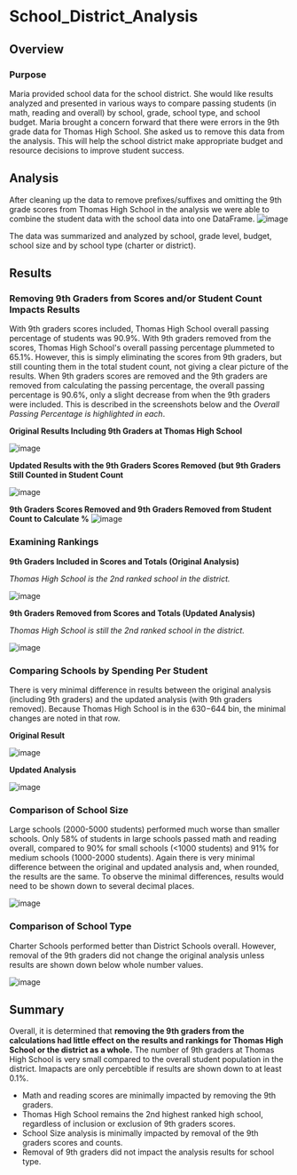 # School_District_Analysis

## Overview

### Purpose
Maria provided school data for the school district. She would like results analyzed and presented in various ways to compare passing students (in math, reading and overall) by school, grade, school type, and school budget. Maria brought a concern forward that there were errors in the 9th grade data for Thomas High School. She asked us to remove this data from the analysis. This will help the school district make appropriate budget and resource decisions to improve student success.


## Analysis

After cleaning up the data to remove prefixes/suffixes and omitting the 9th grade scores from Thomas High School in the analysis we were able to combine the student data with the school data into one DataFrame.
![image](https://user-images.githubusercontent.com/95710184/150044874-7fa3a392-5207-4943-b8f4-105feac76cf6.png)

The data was summarized and analyzed by school, grade level, budget, school size and by school type (charter or district). 

## Results

### Removing 9th Graders from Scores and/or Student Count Impacts Results

With 9th graders scores included, Thomas High School overall passing percentage of students was 90.9%. With 9th graders removed from the scores, Thomas High School's overall passing percentage plummeted to 65.1%.  However, this is simply eliminating the scores from 9th graders, but still counting them in the total student count, not giving a clear picture of the results. When 9th graders scores are removed and the 9th graders are removed from calculating the passing percentage, the overall passing percentage is 90.6%, only a slight decrease from when the 9th graders were included. This is described in the screenshots below and the *Overall Passing Percentage is highlighted in each*.

**Original Results Including 9th Graders at Thomas High School**

![image](https://user-images.githubusercontent.com/95710184/150188609-4aa6374b-9ead-47ab-809b-59195aff99fe.png)

**Updated Results with the 9th Graders Scores Removed (but 9th Graders Still Counted in Student Count**

![image](https://user-images.githubusercontent.com/95710184/150136315-1e1dbd6a-6e88-4574-b3c0-a5d43ba1025d.png)

**9th Graders Scores Removed and 9th Graders Removed from Student Count to Calculate %**
![image](https://user-images.githubusercontent.com/95710184/150188259-6f8c4eab-6a54-45cb-b7e8-03d98ebeae95.png)

### Examining Rankings 
**9th Graders Included in Scores and Totals (Original Analysis)**

*Thomas High School is the 2nd ranked school in the district.*

![image](https://user-images.githubusercontent.com/95710184/150193352-194b5dcd-cfde-45a8-be63-d9ad835c7f12.png)


**9th Graders Removed from Scores and Totals (Updated Analysis)**

*Thomas High School is still the 2nd ranked school in the district.*

![image](https://user-images.githubusercontent.com/95710184/150193493-3feba086-cd40-4a58-b156-f5fbc0bfa517.png)

### Comparing Schools by Spending Per Student
There is very minimal difference in results between the original analysis (including 9th graders) and the updated analysis (with 9th graders removed). Because Thomas High School is in the $630-$644 bin, the minimal changes are noted in that row.

**Original Result**

![image](https://user-images.githubusercontent.com/95710184/150191978-79e6e280-9bbc-4d8e-99e7-8928f367589b.png)

**Updated Analysis**

![image](https://user-images.githubusercontent.com/95710184/150192183-a684fb38-c010-448d-8f4d-a97109a1058e.png)


### Comparison of School Size
Large schools (2000-5000 students) performed much worse than smaller schools. Only 58% of students in large schools passed math and reading overall, compared to 90% for small schools (<1000 students) and 91% for medium schools (1000-2000 students). Again there is very minimal difference between the original and updated analysis and, when rounded, the results are the same. To observe the minimal differences, results would need to be shown down to several decimal places.

![image](https://user-images.githubusercontent.com/95710184/150048818-ced0ac09-d880-42a3-85d5-342a918bbbe6.png)

### Comparison of School Type
Charter Schools performed better than District Schools overall. However, removal of the 9th graders did not change the original analysis unless results are shown down below whole number values.

![image](https://user-images.githubusercontent.com/95710184/150048420-5d104b08-4913-4e08-af2f-e042a11dc26b.png)


## Summary
Overall, it is determined that **removing the 9th graders from the calculations had little effect on the results and rankings for Thomas High School or the district as a whole.** The number of 9th graders at Thomas High School is very small compared to the overall student population in the district. Imapacts are only percebtible if results are shown down to at least 0.1%.

- Math and reading scores are minimally impacted by removing the 9th graders. 
- Thomas High School remains the 2nd highest ranked high school, regardless of inclusion or exclusion of 9th graders scores.
- School Size analysis is minimally impacted by removal of the 9th graders scores and counts.
- Removal of 9th graders did not impact the analysis results for school type.
